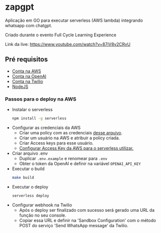 # zapgpt
Aplicação em GO para executar serverless (AWS lambda) integrando whatsapp com chatgpt.

Criado durante o evento Full Cycle Learning Experience

Link da live: https://www.youtube.com/watch?v=87iV8v2CRvU

## Pré requisitos
- [Conta na AWS](https://aws.amazon.com/)
- [Conta na OpenAI](https://openai.com/)
- [Conta na Twilio](https:twilio.com)
- [NodeJS](https://github.com/nodesource/distributions)

### Passos para o deploy na AWS
- Instalar o serverless
    ```sh
    npm install -g serverless
    ```
- Configurar as credenciais da AWS
    - Criar uma policy com as credenciais [desse arquivo](https://gist.github.com/marcosfalves/72691df15b23b560d9d1771526219da6).
    - Criar um usuário na AWS e atribuir a policy criada.
    - Criar Access keys para esse usuário.
    - [Configurar Access Key da AWS para o serverless utilizar.](https://www.serverless.com/framework/docs/providers/aws/guide/credentials/)
- Criar arquivo .env
    - Duplicar `.env.example` e renomear para `.env`
    - Obter o token da OpenAI e definir na variável `OPENAI_API_KEY` 
- Executar o build
    ```sh
    make build
    ```
- Executar o deploy
    ```sh
    serverless deploy
    ```
- Configurar webhook na Twilio
    - Após o deploy ser finalizado com sucesso será gerado uma URL da função no seu console.
    - Copiar essa URL e definir na 'Sandbox Configuration' com o método POST do serviço 'Send WhatsApp message' da Twilio.